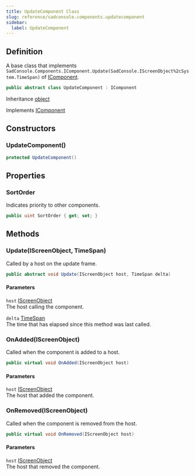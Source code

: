 ```yaml
---
title: UpdateComponent Class
slug: reference/sadconsole.components.updatecomponent
sidebar:
  label: UpdateComponent
---
```

## Definition

A base class that implements `SadConsole.Components.IComponent.Update(SadConsole.IScreenObject%2cSystem.TimeSpan)` of [IComponent](../sadconsole.components.icomponent/).

```csharp title="C#"
public abstract class UpdateComponent : IComponent
```

Inheritance [object](https://learn.microsoft.com/dotnet/api/system.object/)

Implements [IComponent](../sadconsole.components.icomponent/)

## Constructors

### UpdateComponent()

```csharp title="C#"
protected UpdateComponent()
```


## Properties

### SortOrder

Indicates priority to other components.

```csharp title="C#"
public uint SortOrder { get; set; }
```

## Methods

### Update(IScreenObject, TimeSpan)

Called by a host on the update frame.

```csharp title="C#"
public abstract void Update(IScreenObject host, TimeSpan delta)
```

#### Parameters

`host` [IScreenObject](../sadconsole.iscreenobject/)  
The host calling the component.

`delta` [TimeSpan](https://learn.microsoft.com/dotnet/api/system.timespan/)  
The time that has elapsed since this method was last called.


### OnAdded(IScreenObject)

Called when the component is added to a host.

```csharp title="C#"
public virtual void OnAdded(IScreenObject host)
```

#### Parameters

`host` [IScreenObject](../sadconsole.iscreenobject/)  
The host that added the component.


### OnRemoved(IScreenObject)

Called when the component is removed from the host.

```csharp title="C#"
public virtual void OnRemoved(IScreenObject host)
```

#### Parameters

`host` [IScreenObject](../sadconsole.iscreenobject/)  
The host that removed the component.